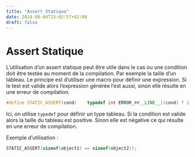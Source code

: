 ```yaml
---
title: "Assert Statique"
date: 2014-08-04T15:02:57+02:00
draft: false
---
```


# Assert Statique

L’utilisation d’un assert statique peut être utile dans le cas ou une condition doit être testée au moment de la compilation. Par exemple la taille d’un tableau. Le principe est d’utiliser une macro pour définir une expression. Si le test est valide alors l’expression générée l’est aussi, sinon elle résulte en une erreur de compilation.

```c++
#define STATIC_ASSERT(cond)    typedef int ERROR_##__LINE__[(cond) ? 1 : -1]
```

Ici, on utilise `typedef` pour définir un type tableau. Si la condition est valide alors la taille du tableau est positive. Sinon elle est négative ce qui résulte en une erreur de compilation.

Exemple d’utilisation :

```c++
STATIC_ASSERT(sizeof(object1) == sizeof(object2));
```
